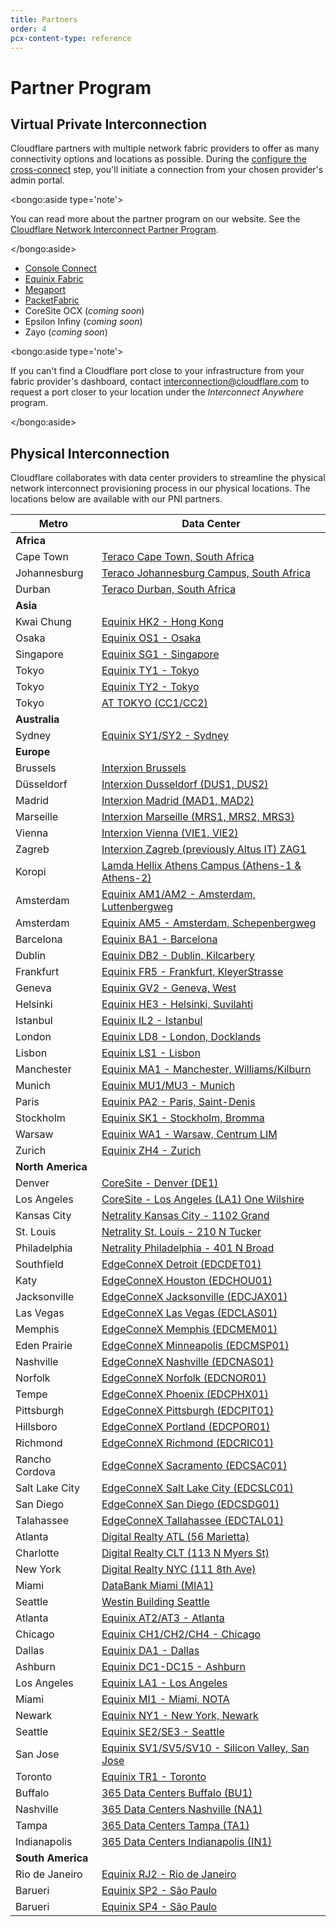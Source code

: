 ```yaml
---
title: Partners
order: 4
pcx-content-type: reference
---
```


# Partner Program

## Virtual Private Interconnection

Cloudflare partners with multiple network fabric providers to offer as many connectivity options and locations as possible. During the [configure the cross-connect](/set-up-cni/configure-cross-connect) step, you'll initiate a connection from your chosen provider's admin portal.

<bongo:aside type='note'>

You can read more about the partner program on our website. See
the [Cloudflare Network Interconnect Partner Program](https://www.cloudflare.com/network-interconnect-partnerships/).

</bongo:aside>

- [Console Connect](/partners/console-connect)
- [Equinix Fabric](/partners/equinix-fabric)
- [Megaport](/partners/megaport)
- [PacketFabric](/partners/packet-fabric)
- CoreSite OCX (_coming soon_)
- Epsilon Infiny (_coming soon_)
- Zayo (_coming soon_)

<bongo:aside type='note'>

If you can't find a Cloudflare port close to your infrastructure from your fabric provider's dashboard, contact interconnection@cloudflare.com to request a port closer to your location under the _Interconnect Anywhere_ program.

</bongo:aside>

## Physical Interconnection

Cloudflare collaborates with data center providers to streamline the physical network interconnect provisioning process in our physical locations. The locations below are available with our PNI partners.

| Metro             | Data Center                                                                            |
| ----------------- | -------------------------------------------------------------------------------------- |
| **Africa**        |
| Cape Town         | [Teraco Cape Town, South Africa](https://www.peeringdb.com/fac/1225)                   |
| Johannesburg      | [Teraco Johannesburg Campus, South Africa](https://www.peeringdb.com/fac/850)          |
| Durban            | [Teraco Durban, South Africa](https://www.peeringdb.com/fac/1289)                      |
| **Asia**          |
| Kwai Chung        | [Equinix HK2 - Hong Kong](https://www.peeringdb.com/fac/1118)                          |
| Osaka             | [Equinix OS1 - Osaka](https://www.peeringdb.com/fac/1791)                              |
| Singapore         | [Equinix SG1 - Singapore](https://www.peeringdb.com/fac/282)                           |
| Tokyo             | [Equinix TY1 - Tokyo](https://www.peeringdb.com/fac/168)                               |
| Tokyo             | [Equinix TY2 - Tokyo](https://www.peeringdb.com/fac/452)                               |
| Tokyo             | [AT TOKYO (CC1/CC2)](https://www.peeringdb.com/fac/738)                                |
| **Australia**     |
| Sydney            | [Equinix SY1/SY2 - Sydney](https://www.peeringdb.com/fac/131)                          |
| **Europe**        |
| Brussels          | [Interxion Brussels](https://www.peeringdb.com/fac/68)                                 |
| Düsseldorf        | [Interxion Dusseldorf (DUS1, DUS2)](https://www.peeringdb.com/fac/106)                 |
| Madrid            | [Interxion Madrid (MAD1, MAD2)](https://www.peeringdb.com/fac/130)                     |
| Marseille         | [Interxion Marseille (MRS1, MRS2, MRS3)](https://www.peeringdb.com/fac/226)            |
| Vienna            | [Interxion Vienna (VIE1, VIE2)](https://www.peeringdb.com/fac/67)                      |
| Zagreb            | [Interxion Zagreb (previously Altus IT) ZAG1](https://www.peeringdb.com/fac/1368)      |
| Koropi            | [Lamda Hellix Athens Campus (Athens-1 & Athens-2)](https://www.peeringdb.com/fac/1949) |
| Amsterdam         | [Equinix AM1/AM2 - Amsterdam, Luttenbergweg](https://www.peeringdb.com/fac/375)        |
| Amsterdam         | [Equinix AM5 - Amsterdam, Schepenbergweg](https://www.peeringdb.com/fac/1236)          |
| Barcelona         | [Equinix BA1 - Barcelona](https://www.peeringdb.com/fac/122)                           |
| Dublin            | [Equinix DB2 - Dublin, Kilcarbery](https://www.peeringdb.com/fac/178)                  |
| Frankfurt         | [Equinix FR5 - Frankfurt, KleyerStrasse](https://www.peeringdb.com/fac/60)             |
| Geneva            | [Equinix GV2 - Geneva, West](https://www.peeringdb.com/fac/826)                        |
| Helsinki          | [Equinix HE3 - Helsinki, Suvilahti](https://www.peeringdb.com/fac/1457)                |
| Istanbul          | [Equinix IL2 - Istanbul](https://www.peeringdb.com/fac/4148)                           |
| London            | [Equinix LD8 - London, Docklands](https://www.peeringdb.com/fac/45)                    |
| Lisbon            | [Equinix LS1 - Lisbon](https://www.peeringdb.com/fac/126)                              |
| Manchester        | [Equinix MA1 - Manchester, Williams/Kilburn](https://www.peeringdb.com/fac/76)         |
| Munich            | [Equinix MU1/MU3 - Munich](https://www.peeringdb.com/fac/480)                          |
| Paris             | [Equinix PA2 - Paris, Saint-Denis](https://www.peeringdb.com/fac/306)                  |
| Stockholm         | [Equinix SK1 - Stockholm, Bromma](https://www.peeringdb.com/fac/156)                   |
| Warsaw            | [Equinix WA1 - Warsaw, Centrum LIM](https://www.peeringdb.com/fac/509)                 |
| Zurich            | [Equinix ZH4 - Zurich](https://www.peeringdb.com/fac/833)                              |
| **North America** |
| Denver            | [CoreSite - Denver (DE1)](https://www.peeringdb.com/fac/389)                           |
| Los Angeles       | [CoreSite - Los Angeles (LA1) One Wilshire](https://www.peeringdb.com/fac/19)          |
| Kansas City       | [Netrality Kansas City - 1102 Grand](https://www.peeringdb.com/fac/435)                |
| St. Louis         | [Netrality St. Louis - 210 N Tucker](https://www.peeringdb.com/fac/1978)               |
| Philadelphia      | [Netrality Philadelphia - 401 N Broad](https://www.peeringdb.com/fac/2111)             |
| Southfield        | [EdgeConneX Detroit (EDCDET01)](https://www.peeringdb.com/fac/1927)                    |
| Katy              | [EdgeConneX Houston (EDCHOU01)](https://www.peeringdb.com/fac/1910)                    |
| Jacksonville      | [EdgeConneX Jacksonville (EDCJAX01)](https://www.peeringdb.com/fac/2076)               |
| Las Vegas         | [EdgeConneX Las Vegas (EDCLAS01)](https://www.peeringdb.com/fac/1918)                  |
| Memphis           | [EdgeConneX Memphis (EDCMEM01)](https://www.peeringdb.com/fac/1930)                    |
| Eden Prairie      | [EdgeConneX Minneapolis (EDCMSP01)](https://www.peeringdb.com/fac/2601)                |
| Nashville         | [EdgeConneX Nashville (EDCNAS01)](https://www.peeringdb.com/fac/1924)                  |
| Norfolk           | [EdgeConneX Norfolk (EDCNOR01)](https://www.peeringdb.com/fac/1921)                    |
| Tempe             | [EdgeConneX Phoenix (EDCPHX01)](https://www.peeringdb.com/fac/1917)                    |
| Pittsburgh        | [EdgeConneX Pittsburgh (EDCPIT01)](https://www.peeringdb.com/fac/1925)                 |
| Hillsboro         | [EdgeConneX Portland (EDCPOR01)](https://www.peeringdb.com/fac/1922)                   |
| Richmond          | [EdgeConneX Richmond (EDCRIC01)](https://www.peeringdb.com/fac/2075)                   |
| Rancho Cordova    | [EdgeConneX Sacramento (EDCSAC01)](https://www.peeringdb.com/fac/1926)                 |
| Salt Lake City    | [EdgeConneX Salt Lake City (EDCSLC01)](https://www.peeringdb.com/fac/2077)             |
| San Diego         | [EdgeConneX San Diego (EDCSDG01)](https://www.peeringdb.com/fac/1928)                  |
| Talahassee        | [EdgeConneX Tallahassee (EDCTAL01)](https://www.peeringdb.com/fac/2074)                |
| Atlanta           | [Digital Realty ATL (56 Marietta)](https://www.peeringdb.com/fac/125)                  |
| Charlotte         | [Digital Realty CLT (113 N Myers St)](https://www.peeringdb.com/fac/4770)              |
| New York          | [Digital Realty NYC (111 8th Ave)](https://www.peeringdb.com/fac/16)                   |
| Miami             | [DataBank Miami (MIA1)](https://www.peeringdb.com/fac/1718)                            |
| Seattle           | [Westin Building Seattle](https://www.peeringdb.com/fac/71)                            |
| Atlanta           | [Equinix AT2/AT3 - Atlanta](https://www.peeringdb.com/fac/11)                          |
| Chicago           | [Equinix CH1/CH2/CH4 - Chicago](https://www.peeringdb.com/fac/7)                       |
| Dallas            | [Equinix DA1 - Dallas](https://www.peeringdb.com/fac/4)                                |
| Ashburn           | [Equinix DC1-DC15 - Ashburn](https://www.peeringdb.com/fac/1)                          |
| Los Angeles       | [Equinix LA1 - Los Angeles](https://www.peeringdb.com/fac/8)                           |
| Miami             | [Equinix MI1 - Miami, NOTA](https://www.peeringdb.com/fac/15)                          |
| Newark            | [Equinix NY1 - New York, Newark](https://www.peeringdb.com/fac/9)                      |
| Seattle           | [Equinix SE2/SE3 - Seattle](https://www.peeringdb.com/fac/86)                          |
| San Jose          | [Equinix SV1/SV5/SV10 - Silicon Valley, San Jose](https://www.peeringdb.com/fac/6)     |
| Toronto           | [Equinix TR1 - Toronto](https://www.peeringdb.com/fac/12)                              |
| Buffalo           | [365 Data Centers Buffalo (BU1)](https://www.peeringdb.com/fac/2087)                   |
| Nashville         | [365 Data Centers Nashville (NA1)](https://www.peeringdb.com/fac/561)                  |
| Tampa             | [365 Data Centers Tampa (TA1)](https://www.peeringdb.com/fac/2086)                     |
| Indianapolis      | [365 Data Centers Indianapolis (IN1)](https://www.peeringdb.com/fac/2018)              |
| **South America** |
| Rio de Janeiro    | [Equinix RJ2 - Rio de Janeiro](https://www.peeringdb.com/fac/1899)                     |
| Barueri           | [Equinix SP2 - São Paulo](https://www.peeringdb.com/fac/1283)                          |
| Barueri           | [Equinix SP4 - São Paulo](https://www.peeringdb.com/fac/165)                           |
